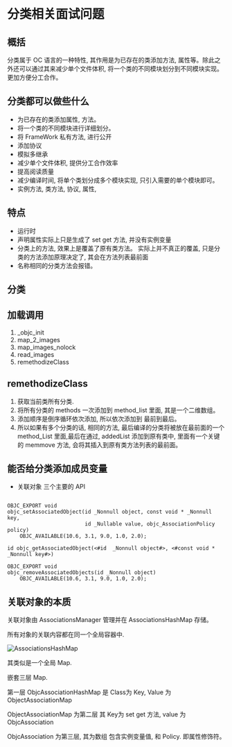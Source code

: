 # 分类相关面试问题

## 概括

分类属于 OC 语言的一种特性, 其作用是为已存在的类添加方法, 属性等。除此之外还可以通过其来减少单个文件体积, 将一个类的不同模块划分到不同模块实现。 更加方便分工合作。

## 分类都可以做些什么

* 为已存在的类添加属性, 方法。
* 将一个类的不同模块进行详细划分。
* 将 FrameWork 私有方法, 进行公开
* 添加协议
* 模拟多继承
* 减少单个文件体积, 提供分工合作效率
* 提高阅读质量
* 减少编译时间, 将单个类划分成多个模块实现, 只引入需要的单个模块即可。
* 实例方法, 类方法, 协议, 属性,


## 特点

* 运行时
* 声明属性实际上只是生成了 set get 方法, 并没有实例变量
* 分类上的方法, 效果上是覆盖了原有类方法。 实际上并不真正的覆盖, 只是分类的方法添加原理决定了, 其会在方法列表最前面
* 名称相同的分类方法会报错。

## 分类


## 加载调用

1. _objc_init
2. map_2_images
3. map_images_nolock
4. read_images
5. remethodizeClass



## remethodizeClass

1. 获取当前类所有分类.
2. 将所有分类的 methods 一次添加到 method_list 里面,  其是一个二维数组。
3. 添加顺序是倒序循环依次添加, 所以依次添加到 最前到最后。
4. 所以如果有多个分类的话, 相同的方法, 最后编译的分类将被放在最前面的一个 method_List 里面,最后在通过,  addedList 添加到原有类中, 里面有一个关键的 memmove 方法, 会将其插入到原有类方法列表的最前面。


## 能否给分类添加成员变量

* 关联对象
三个主要的 API

```

OBJC_EXPORT void
objc_setAssociatedObject(id _Nonnull object, const void * _Nonnull key,
                         id _Nullable value, objc_AssociationPolicy policy)
    OBJC_AVAILABLE(10.6, 3.1, 9.0, 1.0, 2.0);
    
id objc_getAssociatedObject(<#id  _Nonnull object#>, <#const void * _Nonnull key#>)

OBJC_EXPORT void
objc_removeAssociatedObjects(id _Nonnull object)
    OBJC_AVAILABLE(10.6, 3.1, 9.0, 1.0, 2.0);
```

## 关联对象的本质

关联对象由 AssociationsManager 管理并在 AssociationsHashMap 存储。

所有对象的关联内容都在同一个全局容器中.

![AssociationsHashMap](https://img.mukewang.com/szimg/5ae3332500013b1319201080.jpg)

其类似是一个全局 Map.

嵌套三层 Map.

第一层 ObjcAssociationHashMap 是 Class为 Key, Value 为 ObjectAssociationMap 

ObjectAssociationMap 为第二层 其 Key为 set get 方法, value 为 ObjcAssociation

ObjcAssociation 为第三层, 其为数组 包含实例变量值, 和 Policy. 即属性修饰符。



